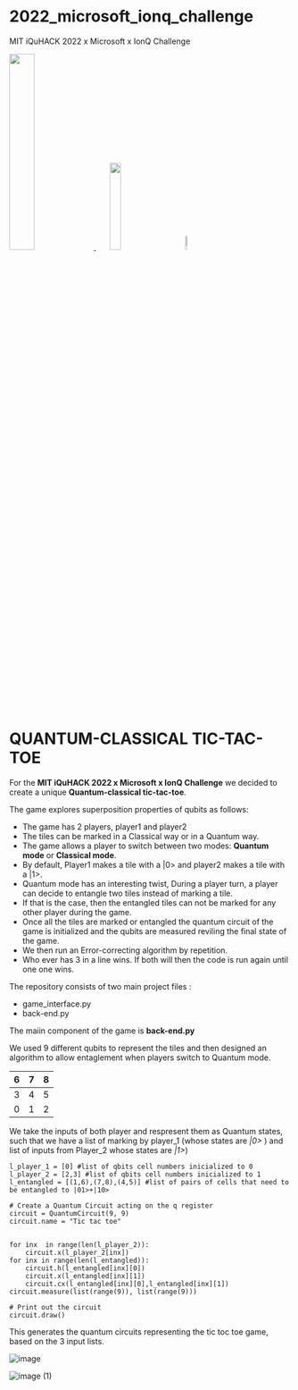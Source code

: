 # 2022_microsoft_ionq_challenge
MIT iQuHACK 2022 x Microsoft x IonQ Challenge


<p align="left">
  <a href="https://azure.microsoft.com/en-us/solutions/quantum-computing/" target="_blank"><img src="https://user-images.githubusercontent.com/10100490/151488491-609828a4-cd1f-4076-b5b2-a8d9fc2d0fa4.png" width="30%"/> </a>
  <a href="https://ionq.com/" target="_blank"><img src="https://user-images.githubusercontent.com/10100490/151488159-da95eb05-9277-4abe-b1ba-b49871d563ed.svg" width="20%" style="padding: 1%;padding-left: 5%"/></a>
  <a href="https://iquhack.mit.edu/" target="_blank"><img src="https://user-images.githubusercontent.com/10100490/151647370-d161d5b5-119c-4db9-898e-cfb1745a8310.png" width="8%" style="padding-left: 5%"/> </a>
  
</p>


# QUANTUM-CLASSICAL TIC-TAC-TOE

For the **MIT iQuHACK 2022 x Microsoft x IonQ Challenge** we decided to create a unique **Quantum-classical tic-tac-toe**.

The game explores superposition properties of qubits as follows:


 - The game has 2 players, player1 and player2
 - The tiles can be marked in a Classical way or in a Quantum way.
 - The game allows a player to switch between two modes: **Quantum mode** or **Classical mode**.
 - By default, Player1 makes a tile with a |0> and player2 makes a tile with a |1>.
 - Quantum mode has an interesting twist,  During a player turn, a player can decide to entangle two tiles instead of marking a tile.
 -  If that is the case, then the entangled tiles can not be marked for any other player during the game.
 - Once all the tiles are marked or entangled the quantum circuit of the game is initialized and the qubits are measured reviling the final state of the game.
 - We then run an Error-correcting algorithm by repetition.
 - Who ever has 3 in a line wins. If both will then the code is run again until one one wins.


The repository consists of two main project files : 
- game_interface.py
- back-end.py


The maiin component of the game is **back-end.py**

We used 9 different qubits to represent the tiles and then designed an algorithm to allow entaglement when players switch to Quantum mode.


| 6 | 7 | 8 |
|---|---|---|
| 3 | 4 | 5 |
| 0 | 1 | 2 |


We take the inputs of both player and respresent them as Quantum states, such that we have a list of marking by player_1 (whose states are *|0>* ) and list of inputs from Player_2 whose states are *|1>*)

```
l_player_1 = [0] #list of qbits cell numbers inicialized to 0
l_player_2 = [2,3] #list of qbits cell numbers inicialized to 1
l_entangled = [(1,6),(7,8),(4,5)] #list of pairs of cells that need to be entangled to |01>+|10>

# Create a Quantum Circuit acting on the q register
circuit = QuantumCircuit(9, 9)
circuit.name = "Tic tac toe"


for inx  in range(len(l_player_2)):
    circuit.x(l_player_2[inx])
for inx in range(len(l_entangled)):
    circuit.h(l_entangled[inx][0])
    circuit.x(l_entangled[inx][1])
    circuit.cx(l_entangled[inx][0],l_entangled[inx][1])
circuit.measure(list(range(9)), list(range(9)))

# Print out the circuit
circuit.draw()
```
This generates the quantum circuits representing the tic toc toe game, based on the 3 input lists.

![image](https://user-images.githubusercontent.com/68440833/151706963-23be38d3-669f-4aeb-b389-0745b07988e8.png)





![image (1)](https://user-images.githubusercontent.com/68440833/151707525-40dd0ba4-3e33-4e8b-9dfd-677cacf672c8.png)





